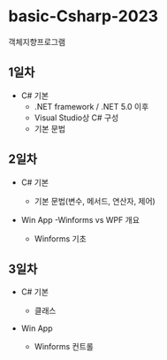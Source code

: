 # basic-Csharp-2023
객체지향프로그램

## 1일차
- C# 기본
	- .NET framework / .NET 5.0 이후
	- Visual Studio상 C# 구성
	- 기본 문법

## 2일차
- C# 기본
	- 기본 문법(변수, 메서드, 연산자, 제어)

- Win App
	-Winforms vs WPF 개요
	- Winforms 기초

## 3일차
- C# 기본
	- 클래스
	
- Win App	
	- Winforms 컨트롤